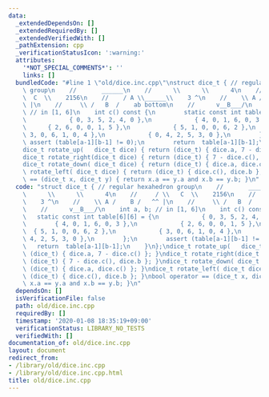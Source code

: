 ```yaml
---
data:
  _extendedDependsOn: []
  _extendedRequiredBy: []
  _extendedVerifiedWith: []
  _pathExtension: cpp
  _verificationStatusIcon: ':warning:'
  attributes:
    '*NOT_SPECIAL_COMMENTS*': ''
    links: []
  bundledCode: "#line 1 \"old/dice.inc.cpp\"\nstruct dice_t { // regular hexahedron\
    \ group\n    //       ______\n    //      \\      \\      4\n    //     / \\ \
    \  C  \\    2156\n    //    / A \\______\\    3 ^\n    //    \\ A /    B /   ^^\
    \ |\n    //     \\ /   B  /    ab bottom\n    //      v__B___/\n    int a, b;\
    \ // in [1, 6]\n    int c() const {\n        static const int table[6][6] = {\n\
    \            { 0, 3, 5, 2, 4, 0 },\n            { 4, 0, 1, 6, 0, 3 },\n      \
    \      { 2, 6, 0, 0, 1, 5 },\n            { 5, 1, 0, 0, 6, 2 },\n            {\
    \ 3, 0, 6, 1, 0, 4 },\n            { 0, 4, 2, 5, 3, 0 },\n        };\n       \
    \ assert (table[a-1][b-1] != 0);\n        return  table[a-1][b-1];\n    }\n};\n\
    dice_t rotate_up(   dice_t dice) { return (dice_t) { dice.a, 7 - dice.c() }; }\n\
    dice_t rotate_right(dice_t dice) { return (dice_t) { 7 - dice.c(), dice.b }; }\n\
    dice_t rotate_down( dice_t dice) { return (dice_t) { dice.a, dice.c() }; }\ndice_t\
    \ rotate_left( dice_t dice) { return (dice_t) { dice.c(), dice.b }; }\nbool operator\
    \ == (dice_t x, dice_t y) { return x.a == y.a and x.b == y.b; }\n"
  code: "struct dice_t { // regular hexahedron group\n    //       ______\n    //\
    \      \\      \\      4\n    //     / \\   C  \\    2156\n    //    / A \\______\\\
    \    3 ^\n    //    \\ A /    B /   ^^ |\n    //     \\ /   B  /    ab bottom\n\
    \    //      v__B___/\n    int a, b; // in [1, 6]\n    int c() const {\n     \
    \   static const int table[6][6] = {\n            { 0, 3, 5, 2, 4, 0 },\n    \
    \        { 4, 0, 1, 6, 0, 3 },\n            { 2, 6, 0, 0, 1, 5 },\n          \
    \  { 5, 1, 0, 0, 6, 2 },\n            { 3, 0, 6, 1, 0, 4 },\n            { 0,\
    \ 4, 2, 5, 3, 0 },\n        };\n        assert (table[a-1][b-1] != 0);\n     \
    \   return  table[a-1][b-1];\n    }\n};\ndice_t rotate_up(   dice_t dice) { return\
    \ (dice_t) { dice.a, 7 - dice.c() }; }\ndice_t rotate_right(dice_t dice) { return\
    \ (dice_t) { 7 - dice.c(), dice.b }; }\ndice_t rotate_down( dice_t dice) { return\
    \ (dice_t) { dice.a, dice.c() }; }\ndice_t rotate_left( dice_t dice) { return\
    \ (dice_t) { dice.c(), dice.b }; }\nbool operator == (dice_t x, dice_t y) { return\
    \ x.a == y.a and x.b == y.b; }\n"
  dependsOn: []
  isVerificationFile: false
  path: old/dice.inc.cpp
  requiredBy: []
  timestamp: '2020-01-08 18:35:19+09:00'
  verificationStatus: LIBRARY_NO_TESTS
  verifiedWith: []
documentation_of: old/dice.inc.cpp
layout: document
redirect_from:
- /library/old/dice.inc.cpp
- /library/old/dice.inc.cpp.html
title: old/dice.inc.cpp
---
```

